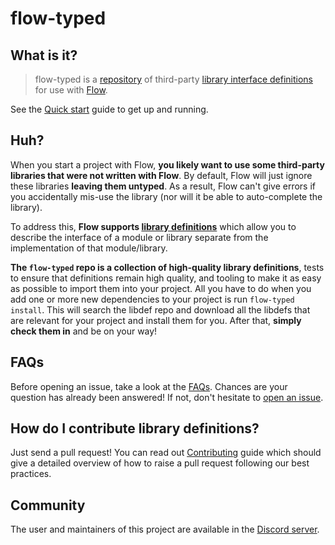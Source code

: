 # flow-typed

## What is it?

> flow-typed is a [repository](https://github.com/flow-typed/flow-typed/tree/main/definitions)
of third-party [library interface definitions](https://flow.org/en/docs/libdefs)
for use with [Flow](http://flow.org).

See the [Quick start](quickstart.md) guide to get up and running.

## Huh?

When you start a project with Flow, **you likely want to use some third-party
libraries that were not written with Flow**. By default, Flow will just ignore
these libraries **leaving them untyped**. As a result, Flow can't give errors if
you accidentally mis-use the library (nor will it be able to auto-complete the
library).

To address this, **Flow supports
[library definitions](https://flow.org/en/docs/libdefs)** which allow
you to describe the interface of a module or library separate from the
implementation of that module/library.

**The `flow-typed` repo is a collection of high-quality library definitions**,
tests to ensure that definitions remain high quality, and tooling to make it
as easy as possible to import them into your project.
All you have to do when you add one or more new dependencies to your project
is run `flow-typed install`. This will search the libdef repo and download all
the libdefs that are relevant for your project and install them for you. After
that, **simply check them in** and be on your way!

## FAQs

Before opening an issue, take a look at the [FAQs](faqs.md). Chances are your
question has already been answered! If not, don't hesitate to
[open an issue](https://github.com/flow-typed/flow-typed/issues/new/choose).

## How do I contribute library definitions?

Just send a pull request! You can read out [Contributing](contributing.md) guide which should give a detailed overview of how to raise a pull request following our best practices.

## Community

The user and maintainers of this project are available in the [Discord server](https://discordapp.com/invite/8ezwRUK).
